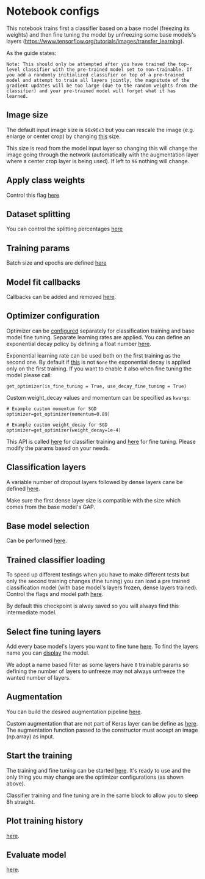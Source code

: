 # Notebook configs

This notebook trains first a classifier based on a base model (freezing its weights) and then fine tuning the model by unfreezing some base models's layers (https://www.tensorflow.org/tutorials/images/transfer_learning).

As the guide states:
```
Note: This should only be attempted after you have trained the top-level classifier with the pre-trained model set to non-trainable. If you add a randomly initialized classifier on top of a pre-trained model and attempt to train all layers jointly, the magnitude of the gradient updates will be too large (due to the random weights from the classifier) and your pre-trained model will forget what it has learned.
```

## Image size
The default input image size is `96x96x3` but you can rescale the image (e.g. enlarge or center crop) by changing [this](https://vscode.dev/github/mattteochen/polimi-anndl/blob/main/h1/main.ipynb#C7:L2) size.

This size is read from the model input layer so changing this will change the image going through the network (automatically with the augmentation layer where a center crop layer is being used). If left to `96` nothing will change.

## Apply class weights
Control this flag [here](https://vscode.dev/github/mattteochen/polimi-anndl/blob/main/h1/main.ipynb#C5:L2)

## Dataset splitting
You can control the splitting percentages [here](https://vscode.dev/github/mattteochen/polimi-anndl/blob/main/h1/main.ipynb#C9:L2)

## Training params
Batch size and epochs are defined [here](https://vscode.dev/github/mattteochen/polimi-anndl/blob/main/h1/main.ipynb#C16:L2)

## Model fit callbacks
Callbacks can be added and removed [here](https://vscode.dev/github/mattteochen/polimi-anndl/blob/main/h1/main.ipynb#C20:L2).

## Optimizer configuration
Optimizer can be [configured](https://vscode.dev/github/mattteochen/polimi-anndl/blob/main/h1/main.ipynb#C17:L1) separately for classification training and base model fine tuning. Separate learning rates are applied.
You can define an exponential decay policy by defining a float number [here](https://vscode.dev/github/mattteochen/polimi-anndl/blob/main/h1/main.ipynb#C17:L12).

Exponential learning rate can be used both on the first training as the second one. By default if [this](https://vscode.dev/github/mattteochen/polimi-anndl/blob/main/h1/main.ipynb#C17:L12) is not `None` the exponential decay is applied only on the first training.
If you want to enable it also when fine tuning the model please call:
```
get_optimizer(is_fine_tuning = True, use_decay_fine_tuning = True)
```

Custom weight_decay values and momentum can be specified as `kwargs`:
```
# Example custom momentum for SGD
optimizer=get_optimizer(momentum=0.89)

# Example custom weight_decay for SGD
optimizer=get_optimizer(weight_decay=1e-4)
```

This API is called [here](https://vscode.dev/github/mattteochen/polimi-anndl/blob/main/h1/main.ipynb#C30:L10) for classifier training and [here](https://vscode.dev/github/mattteochen/polimi-anndl/blob/main/h1/main.ipynb#C30:L29) for fine tuning. Please modify the params based on your needs.

## Classification layers
A variable number of dropout layers followed by dense layers cane be defined [here](https://vscode.dev/github/mattteochen/polimi-anndl/blob/main/h1/main.ipynb#C18:L3).

Make sure the first dense layer size is compatible with the size which comes from the base model's GAP.

## Base model selection
Can be performed [here](https://vscode.dev/github/mattteochen/polimi-anndl/blob/main/h1/main.ipynb#C20:L10).

## Trained classifier loading
To speed up different testings when you have to make different tests but only the second training changes (fine tuning) you can load a pre trained classification model (with base model's layers frozen, dense layers trained).
Control the flags and model path [here](https://vscode.dev/github/mattteochen/polimi-anndl/blob/main/h1/main.ipynb#C21:L2).

By default this checkpoint is alway saved so you will always find this intermediate model.

## Select fine tuning layers
Add every base model's layers you want to fine tune [here](https://vscode.dev/github/mattteochen/polimi-anndl/blob/main/h1/main.ipynb#C22:L2). To find the layers name you can [display](https://vscode.dev/github/mattteochen/polimi-anndl/blob/main/h1/main.ipynb#C29:L1) the model.

We adopt a name based filter as some layers have `0` trainable params so defining the number of layers to unfreeze may not always unfreeze the wanted number of layers.

## Augmentation
You can build the desired augmentation pipeline [here](https://vscode.dev/github/mattteochen/polimi-anndl/blob/main/h1/main.ipynb#C24:L2).

Custom augmentation that are not part of Keras layer can be define as [here](https://vscode.dev/github/mattteochen/polimi-anndl/blob/kaixi-aug/h1/main.ipynb#C28:L2). The augmentation function passed to the constructor must accept an image (np.array) as input.

## Start the training
The training and fine tuning can be started [here](https://vscode.dev/github/mattteochen/polimi-anndl/blob/main/h1/main.ipynb#C30:L1). It's ready to use and the only thing you may change are the optimizer configurations (as shown above).

Classifier training and fine tuning are in the same block to allow you to sleep 8h straight.

## Plot training history
[here](https://vscode.dev/github/mattteochen/polimi-anndl/blob/main/h1/main.ipynb#C31:L23).

## Evaluate model
[here](https://vscode.dev/github/mattteochen/polimi-anndl/blob/main/h1/main.ipynb#C35:L1).